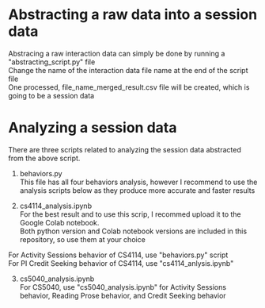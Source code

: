 # Abstracting a raw data into a session data
Abstracing a raw interaction data can simply be done by running a "abstracting_script.py" file\
Change the name of the interaction data file name at the end of the script file\
One processed, file_name_merged_result.csv file will be created, which is going to be a session data

# Analyzing a session data
There are three scripts related to analyzing the session data abstracted from the above script.
1. behaviors.py\
This file has all four behaviors analysis, however I recommend to use the analysis scripts below as they produce more accurate and faster results

2. cs4114_analysis.ipynb\
For the best result and to use this scrip, I recommed upload it to the Google Colab notebook.\
Both python version and Colab notebook versions are included in this repository, so use them at your choice

For Activity Sessions behavior of CS4114, use "behaviors.py" script\
For PI Credit Seeking behavior of CS4114, use "cs4114_anlysis.ipynb"

3. cs5040_analysis.ipynb\
For CS5040, use "cs5040_analysis.ipynb" for Activity Sessions behavior, Reading Prose behavior, and Credit Seeking behavior
